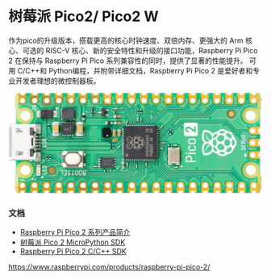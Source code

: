 # 树莓派 Pico2/ Pico2 W

作为pico的升级版本，搭载更高的核心时钟速度、双倍内存、更强大的 Arm 核心、可选的 RISC-V 核心、新的安全特性和升级的接口功能，Raspberry Pi Pico 2 在保持与 Raspberry Pi Pico 系列兼容性的同时，提供了显著的性能提升。
可用 C/C++和 Python编程，并附带详细文档，Raspberry Pi Pico 2 是爱好者和专业开发者理想的微控制器板。

![](pico2.webp)

### 文档
- [Raspberry Pi Pico 2 系列产品简介](https://datasheets.raspberrypi.com/pico/pico-2-product-brief.pdf)
- [树莓派 Pico 2 MicroPython SDK](https://datasheets.raspberrypi.com/pico/raspberry-pi-pico-python-sdk.pdf)
- [Raspberry Pi Pico 2 C/C++ SDK](https://datasheets.raspberrypi.com/pico/raspberry-pi-pico-c-sdk.pdf)

https://www.raspberrypi.com/products/raspberry-pi-pico-2/
